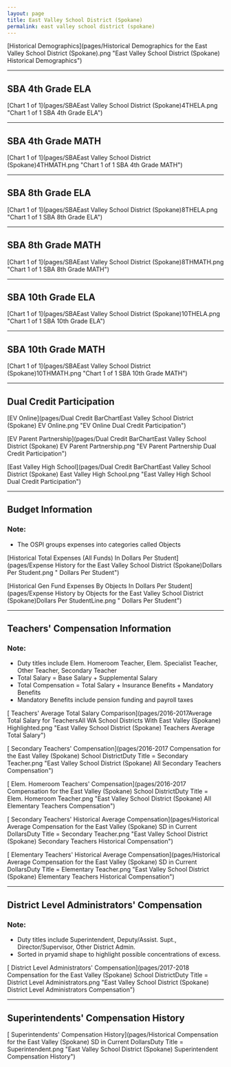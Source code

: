 ```yaml
---
layout: page
title: East Valley School District (Spokane)
permalink: east valley school district (spokane)
---
```



[Historical Demographics](pages/Historical Demographics for the East Valley School District (Spokane).png "East Valley School District (Spokane) Historical Demographics")

___

## SBA 4th Grade ELA

[Chart 1 of 1](pages/SBAEast Valley School District (Spokane)4THELA.png "Chart 1 of 1 SBA 4th Grade ELA")


___

## SBA 4th Grade MATH

[Chart 1 of 1](pages/SBAEast Valley School District (Spokane)4THMATH.png "Chart 1 of 1 SBA 4th Grade MATH")


___

## SBA 8th Grade ELA

[Chart 1 of 1](pages/SBAEast Valley School District (Spokane)8THELA.png "Chart 1 of 1 SBA 8th Grade ELA")


___

## SBA 8th Grade MATH

[Chart 1 of 1](pages/SBAEast Valley School District (Spokane)8THMATH.png "Chart 1 of 1 SBA 8th Grade MATH")


___

## SBA 10th Grade ELA

[Chart 1 of 1](pages/SBAEast Valley School District (Spokane)10THELA.png "Chart 1 of 1 SBA 10th Grade ELA")


___

## SBA 10th Grade MATH

[Chart 1 of 1](pages/SBAEast Valley School District (Spokane)10THMATH.png "Chart 1 of 1 SBA 10th Grade MATH")


___

## Dual Credit Participation

[EV Online](pages/Dual Credit BarChartEast Valley School District (Spokane) EV Online.png "EV Online Dual Credit Participation")

[EV Parent Partnership](pages/Dual Credit BarChartEast Valley School District (Spokane) EV Parent Partnership.png "EV Parent Partnership Dual Credit Participation")

[East Valley High School](pages/Dual Credit BarChartEast Valley School District (Spokane) East Valley High School.png "East Valley High School Dual Credit Participation")


___

## Budget Information
### Note:
- The OSPI groups expenses into categories called Objects

[Historical Total Expenses (All Funds) In Dollars Per Student](pages/Expense History for the East Valley School District (Spokane)Dollars Per Student.png " Dollars Per Student")

[Historical Gen Fund Expenses By Objects In Dollars Per Student](pages/Expense History by Objects for the East Valley School District (Spokane)Dollars Per StudentLine.png " Dollars Per Student")


___

## Teachers' Compensation Information
### Note:
- Duty titles include Elem. Homeroom Teacher, Elem. Specialist Teacher, Other Teacher, Secondary Teacher
- Total Salary = Base Salary + Supplemental Salary
- Total Compensation = Total Salary + Insurance Benefits + Mandatory Benefits
- Mandatory Benefits include pension funding and payroll taxes

[ Teachers' Average Total Salary Comparison](pages/2016-2017Average Total Salary for TeachersAll WA School Districts With East Valley (Spokane) Highlighted.png "East Valley School District (Spokane) Teachers Average Total Salary")

[ Secondary Teachers' Compensation](pages/2016-2017 Compensation for the East Valley (Spokane) School DistrictDuty Title = Secondary Teacher.png "East Valley School District (Spokane) All Secondary Teachers Compensation")

[ Elem. Homeroom Teachers' Compensation](pages/2016-2017 Compensation for the East Valley (Spokane) School DistrictDuty Title = Elem. Homeroom Teacher.png "East Valley School District (Spokane) All Elementary Teachers Compensation")

[ Secondary Teachers' Historical Average Compensation](pages/Historical Average Compensation for the East Valley (Spokane) SD in Current DollarsDuty Title = Secondary Teacher.png "East Valley School District (Spokane) Secondary Teachers Historical Compensation")

[ Elementary Teachers' Historical Average Compensation](pages/Historical Average Compensation for the East Valley (Spokane) SD in Current DollarsDuty Title = Elementary Teacher.png "East Valley School District (Spokane) Elementary Teachers Historical Compensation")


___

## District Level Administrators' Compensation

### Note:
- Duty titles include Superintendent, Deputy/Assist. Supt., Director/Supervisor, Other District Admin.
- Sorted in pryamid shape to highlight possible concentrations of excess.

[ District Level Administrators' Compensation](pages/2017-2018 Compensation for the East Valley (Spokane) School DistrictDuty Title = District Level Administrators.png "East Valley School District (Spokane) District Level Administrators Compensation")


___

## Superintendents' Compensation History

[ Superintendents' Compensation History](pages/Historical Compensation for the East Valley (Spokane) SD in Current DollarsDuty Title = Superintendent.png "East Valley School District (Spokane) Superintendent Compensation History")

